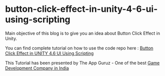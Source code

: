 # button-click-effect-in-unity-4-6-ui-using-scripting

Main objective of this blog is to give you an idea about Button Click Effect in Unity.

You can find complete tutorial on how to use the code repo here : [Button Click Effect in UNITY 4.6 UI Using Scripting](http://www.theappguruz.com/blog/button-click-effect-unity-4-6-ui-using-scripting)

This Tutorial has been presented by The App Guruz - One of the best [Game Development Company in India](http://www.theappguruz.com/game-development/)
